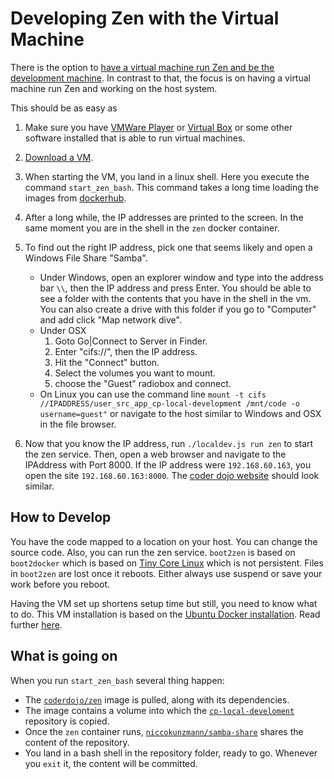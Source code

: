 Developing Zen with the Virtual Machine
=======================================

There is the option to [have a virtual machine run Zen and be the development machine](../../../). In contrast to that, the focus is on having a virtual machine run Zen and working on the host system.

This should be as easy as

1. Make sure you have [VMWare Player](https://my.vmware.com/web/vmware/free#desktop_end_user_computing/vmware_workstation_player/12_0) or [Virtual Box](http://virtualbox.org/) or some other software installed that is able to run virtual machines.
2. [Download a VM](https://github.com/niccokunzmann/cp-docker-development/releases). 
3. When starting the VM, you land in a linux shell. Here you execute the command `start_zen_bash`. This command takes a long time loading the images from [dockerhub](https://hub.docker.com/u/coderdojo/). 
4. After a long while, the IP addresses are printed to the screen. In the same moment you are in the shell in the `zen` docker container. 
5. To find out the right IP address, pick one that seems likely and open a Windows File Share "Samba".
    - Under Windows, open an explorer window and type into the address bar `\\`, then the IP address and press Enter. You should be able to see a folder with the contents that you have in the shell in the vm. You can also create a drive with this folder if you go to "Computer" and add click "Map network dive".
    - Under OSX
        1. Goto Go|Connect to Server in Finder.
        2. Enter "cifs://", then the IP address.
        3. Hit the "Connect" button.
        4. Select the volumes you want to mount.
        5. choose the "Guest" radiobox and connect.
    - On Linux you can use the command line `mount -t cifs //IPADDRESS/user_src_app_cp-local-development /mnt/code -o username=guest"` or navigate to the host similar to Windows and OSX in the file browser.

6. Now that you know the IP address, run `./localdev.js run zen` to start the zen service. Then, open a web browser and navigate to the IPAddress with Port 8000. If the IP address were `192.168.60.163`, you open the site `192.168.60.163:8000`. The [coder dojo website](http://zen.coderdojo.com) should look similar.

How to Develop
--------------

You have the code mapped to a location on your host. You can change the source code. Also, you can run the zen service. `boot2zen` is based on `boot2docker` which is based on [Tiny Core Linux](http://www.tinycorelinux.net/) which is not persistent. Files in `boot2zen` are lost once it reboots. Either always use suspend or save your work before you reboot.

Having the VM set up shortens setup time but still, you need to know what to do. This VM installation is based on the [Ubuntu Docker installation](../../ubuntu). Read further [here](../../ubuntu/develop).

What is going on
----------------

When you run `start_zen_bash` several thing happen:

- The [`coderdojo/zen`](https://hub.docker.com/r/coderdojo/zen/) image is pulled, along with its dependencies.
- The image contains a volume into which the [`cp-local-develoment`](https://github.com/CoderDojo/cp-local-development) repository is copied.
- Once the `zen` container runs, [`niccokunzmann/samba-share`](https://hub.docker.com/r/niccokunzmann/samba-share/) shares the content of the repository.
- You land in a bash shell in the repository folder, ready to go. Whenever you `exit` it, the content will be committed.


